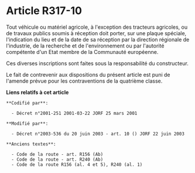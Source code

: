 # Article R317-10

Tout véhicule ou matériel agricole, à l'exception des tracteurs agricoles, ou de travaux publics soumis à réception doit
porter, sur une plaque spéciale, l'indication du lieu et de la date de sa réception par la direction régionale de
l'industrie, de la recherche et de l'environnement ou par l'autorité compétente d'un Etat membre de la Communauté européenne.

Ces diverses inscriptions sont faites sous la responsabilité du constructeur.

Le fait de contrevenir aux dispositions du présent article est puni de l'amende prévue pour les contraventions de la
quatrième classe.

**Liens relatifs à cet article**

	**Codifié par**:

	  - Décret n°2001-251 2001-03-22 JORF 25 mars 2001

	**Modifié par**:

	  - Décret n°2003-536 du 20 juin 2003 - art. 10 () JORF 22 juin 2003

	**Anciens textes**:

	  - Code de la route - art. R156 (Ab)
	  - Code de la route - art. R240 (Ab)
	  - Code de la route R156 (al. 4 et 5), R240 (al. 1)
